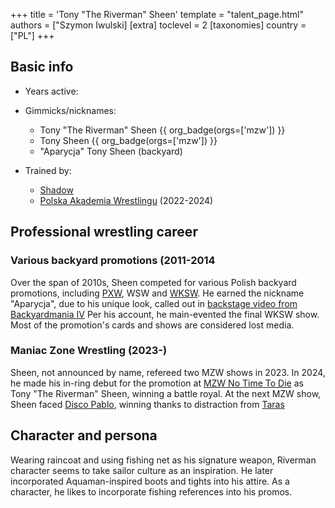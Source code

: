 +++
title = 'Tony "The Riverman" Sheen'
template = "talent_page.html"
authors = ["Szymon Iwulski]
[extra]
toclevel = 2
[taxonomies]
country = ["PL"]
+++

## Basic info
* Years active: 
* Gimmicks/nicknames:
  - Tony "The Riverman" Sheen {{ org_badge(orgs=['mzw']) }}
  - Tony Sheen {{ org_badge(orgs=['mzw']) }}
  - "Aparycja" Tony Sheen (backyard)

* Trained by:
  - [Shadow](@/w/shadow.md)
  - [Polska Akademia Wrestlingu](@/o/paw.md) (2022-2024)

 
## Professional wrestling career

### Various backyard promotions (2011-2014

Over the span of 2010s, Sheen competed for various Polish backyard promotions, including [PXW](@/o/pxw.md), WSW and [WKSW](@/o/wksw.md). He earned the nickname "Aparycja", due to his unique look, called out in [backstage video from Backyardmania IV](https://www.youtube.com/watch?v=AcBIUr_-LqA&ab_channel=AttitudePolska)
Per his account, he main-evented the final WKSW show. Most of the promotion's cards and shows are considered lost media.

### Maniac Zone Wrestling (2023-)

Sheen, not announced by name, refereed two MZW shows in 2023.
In 2024, he made his in-ring debut for the promotion at [MZW No Time To Die](@/e/mzw/2024-10-12-mzw-no-time-to-die.md) as Tony "The Riverman" Sheen, winning a battle royal.
At the next MZW show, Sheen faced [Disco Pablo](@/w/disco-pablo.md), winning thanks to distraction from [Taras](@/w/taras.md)

## Character and persona
Wearing raincoat and using fishing net as his signature weapon, Riverman character seems to take sailor culture as an inspiration. He later incorporated Aquaman-inspired boots and tights into his attire. As a character, he likes to incorporate fishing references into his promos.
